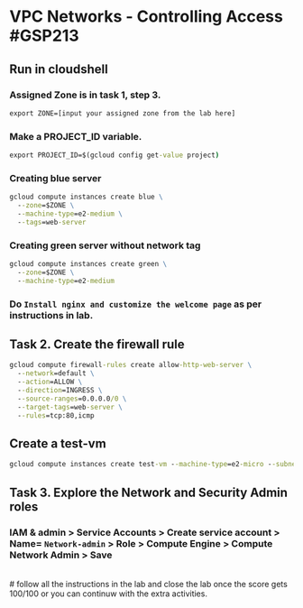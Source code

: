 # VPC Networks - Controlling Access #GSP213 

## Run in cloudshell
### Assigned Zone is in task 1, step 3.
```cmd
export ZONE=[input your assigned zone from the lab here]
```
### Make a PROJECT_ID variable.
```cmd
export PROJECT_ID=$(gcloud config get-value project)
```
### Creating blue server
```cmd
gcloud compute instances create blue \
  --zone=$ZONE \
  --machine-type=e2-medium \
  --tags=web-server
```
### Creating green server without network tag
```cmd
gcloud compute instances create green \
  --zone=$ZONE \
  --machine-type=e2-medium
```
### Do `Install nginx and customize the welcome page` as per instructions in lab.

## Task 2. Create the firewall rule
```cmd
gcloud compute firewall-rules create allow-http-web-server \
  --network=default \
  --action=ALLOW \
  --direction=INGRESS \
  --source-ranges=0.0.0.0/0 \
  --target-tags=web-server \
  --rules=tcp:80,icmp
```
## Create a test-vm
```cmd
gcloud compute instances create test-vm --machine-type=e2-micro --subnet=default --zone=$ZONE
```
## Task 3. Explore the Network and Security Admin roles
### IAM & admin > Service Accounts > Create service account > Name= `Network-admin` > Role > Compute Engine > Compute Network Admin > Save
<br/>
# follow all the instructions in the lab and close the lab once the score gets 100/100 or you can continuw with the extra activities.
